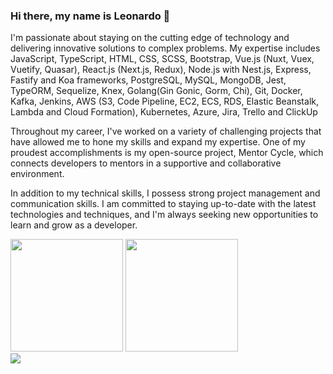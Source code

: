 ### Hi there, my name is Leonardo 👋

I'm passionate about staying on the cutting edge of technology and delivering innovative solutions to complex problems. My expertise includes JavaScript, TypeScript, HTML, CSS, SCSS, Bootstrap, Vue.js (Nuxt, Vuex, Vuetify, Quasar), React.js (Next.js, Redux), Node.js with Nest.js, Express, Fastify and Koa frameworks, PostgreSQL, MySQL, MongoDB, Jest, TypeORM, Sequelize, Knex, Golang(Gin Gonic, Gorm, Chi), Git, Docker, Kafka, Jenkins, AWS (S3, Code Pipeline, EC2, ECS, RDS, Elastic Beanstalk, Lambda and Cloud Formation), Kubernetes, Azure, Jira, Trello and ClickUp

Throughout my career, I've worked on a variety of challenging projects that have allowed me to hone my skills and expand my expertise. One of my proudest accomplishments is my open-source project, Mentor Cycle, which connects developers to mentors in a supportive and collaborative environment.

In addition to my technical skills, I possess strong project management and communication skills. I am committed to staying up-to-date with the latest technologies and techniques, and I'm always seeking new opportunities to learn and grow as a developer.

<div>
  <img height="180em"  src="https://github-readme-stats.vercel.app/api?username=oliveirabalsa&show_icons=true&theme=dracula&show=reviews"/>
  <img height="180em"  src="https://github-readme-stats.vercel.app/api/top-langs/?username=oliveirabalsa&layout=compact&hide=shell&theme=dracula"/>
</div>
<div>
  <a href="https://www.linkedin.com/in/leonardo-balsalobre/" target="_blank"><img src="https://img.shields.io/badge/-LinkedIn-%230077B5?style=for-the-badge&logo=linkedin&logoColor=white" target="_blank"></a> 
  
</div>




